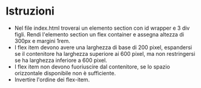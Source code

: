 # Istruzioni

- Nel file index.html troverai un elemento section con id wrapper e 3 div figli. Rendi l'elemento section un flex container e assegna altezza di 300px e margini 1rem.
- I flex item devono avere una larghezza di base di 200 pixel, espandersi se il contenitore ha larghezza superiore ai 600 pixel, ma non restringersi se ha larghezza inferiore a 600 pixel. 
- I flex item non devono fuoriuscire dal contenitore, se lo spazio orizzontale disponibile non è sufficiente. 
- Invertire l'ordine dei flex-item.